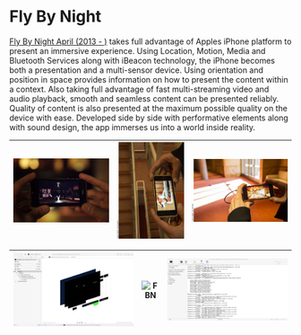 Fly By Night
=============
[Fly By Night April (2013 - )](http://www.melindahetzel.com/fly-by-night.html) takes full advantage of Apples iPhone platform to present an immersive experience. Using Location, Motion, Media and Bluetooth Services along with iBeacon technology, the iPhone becomes both a presentation and a multi-sensor device. Using orientation and position in space provides information on how to present the content within a context. Also taking full advantage of fast multi-streaming video and audio playback, smooth and seamless content can be presented reliably. Quality of content is also presented at the maximum possible quality on the device with ease. Developed side by side with performative elements along with sound design, the app immerses us into a world inside reality. 

|![FBN](/images/image.jpeg)|![FBN](/images/FlyByNight_MH&Co_photoPiaJohnson_5542.jpg)|![FBN](/images/FlyByNight_MH&Co_photoPiaJohnson_5672.jpg)|
|---|---|---|

|![FBN](/images/fbnui.jpg)|![FBN](/images/IMG_0669.JPG)|![FBN](/images/DDLog.jpg)|
|---|---|---|